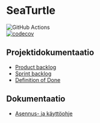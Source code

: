 # SeaTurtle

![GitHub Actions](https://github.com/NuiS4ncE/SeaTurtle/workflows/Java%20CI%20with%20Gradle/badge.svg) </br>
[![codecov](https://codecov.io/gh/NuiS4ncE/SeaTurtle/branch/main/graph/badge.svg?token=Q60VYB8G3A)](https://codecov.io/gh/NuiS4ncE/SeaTurtle)

## Projektidokumentaatio
- [Product backlog](https://github.com/NuiS4ncE/SeaTurtle/projects/1)
- [Sprint backlog](https://docs.google.com/spreadsheets/d/1R6aSc_ZoWkiR-j6P3UKGXraI02IU_1i7vpGAoZchAgc/)
- [Definition of Done](https://github.com/NuiS4ncE/SeaTurtle/blob/main/documentation/DefinitionOfDone.md)

## Dokumentaatio
- [Asennus- ja käyttöohje](https://github.com/NuiS4ncE/SeaTurtle/blob/main/documentation/Kayttoohje.md)
